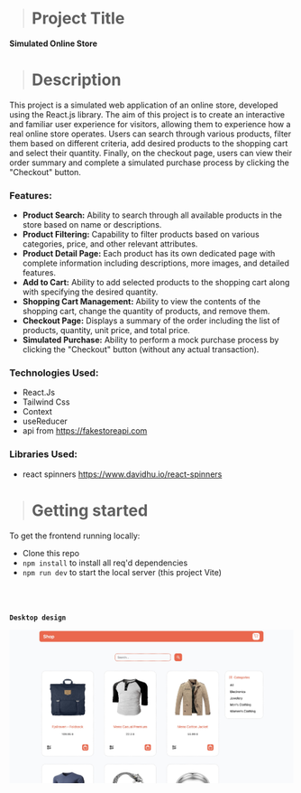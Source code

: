 ># **Project Title**
  **Simulated Online Store**

># **Description**

This project is a simulated web application of an online store, developed using the React.js library. The aim of this project is to create an interactive and familiar user experience for visitors, allowing them to experience how a real online store operates. Users can search through various products, filter them based on different criteria, add desired products to the shopping cart and select their quantity. Finally, on the checkout page, users can view their order summary and complete a simulated purchase process by clicking the "Checkout" button.



### Features:

 * **Product Search:** Ability to search through all available products in the store based on name or descriptions.
* **Product Filtering:** Capability to filter products based on various categories, price, and other relevant attributes.
* **Product Detail Page:** Each product has its own dedicated page with complete information including descriptions, more images, and detailed features.
* **Add to Cart:** Ability to add selected products to the shopping cart along with specifying the desired quantity.
* **Shopping Cart Management:** Ability to view the contents of the shopping cart, change the quantity of products, and remove them.
* **Checkout Page:** Displays a summary of the order including the list of products, quantity, unit price, and total price.
* **Simulated Purchase:** Ability to perform a mock purchase process by clicking the "Checkout" button (without any actual transaction).




### Technologies Used:
- React.Js
- Tailwind Css
- Context
- useReducer
- api from https://fakestoreapi.com

### Libraries Used:
- react spinners  https://www.davidhu.io/react-spinners


># **Getting started**

To get the frontend running locally:

- Clone this repo
- `npm install` to install all req'd dependencies
- `npm run dev` to start the local server (this project Vite)



<br/>
<br/>

**`Desktop design`**

![demo](./src/assets/Screenshot%202025-05-18%20at%2013.14.27.jpeg)
